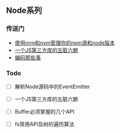 ## Node系列

### 传送门

- [使用nrm和nvm管理你的npm源和node版本](./nrm-nvm.md)
- [一个JS第三方库的五脏六腑](./package-viscera.md)
- [编码那些事](./encoding.md)


### Todo

- [ ] 解析Node源码中的EventEmitter
- [ ] 一个JS第三方库的五脏六腑
- [ ] Buffer必须掌握的几个API
- [ ] fs常用API及树的遍历算法

